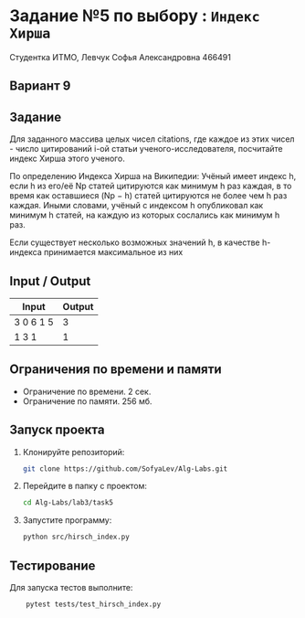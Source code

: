 # Задание №5 по выбору : `Индекс Хирша`

Студентка ИТМО,  Левчук Софья Александровна  466491

## Вариант 9

## Задание 
Для заданного массива целых чисел citations, где каждое из этих чисел - число цитирований i-ой статьи ученого-исследователя, посчитайте индекс Хирша этого ученого. 

По определению Индекса Хирша на Википедии: Учёный имеет индекс h, если h из его/её Np статей цитируются как минимум h раз каждая, в то время как оставшиеся (Np − h) статей цитируются не более чем h раз каждая. Иными словами, учёный с индексом h опубликовал как минимум h статей, на каждую из которых сослались как минимум h раз. 

Если существует несколько возможных значений h, в качестве h-индекса принимается максимальное из них

## Input / Output 

| Input     | Output |
|-----------|--------|
| 3 0 6 1 5 | 3      |
| 1 3 1     | 1      |

## Ограничения по времени и памяти

- Ограничение по времени. 2 сек.
- Ограничение по памяти. 256 мб.


## Запуск проекта
1. Клонируйте репозиторий:
   ```bash
   git clone https://github.com/SofyaLev/Alg-Labs.git
   ```
2. Перейдите в папку с проектом:
   ```bash
   cd Alg-Labs/lab3/task5
   ```
3. Запустите программу:
   ```bash
   python src/hirsch_index.py
   ```


## Тестирование
Для запуска тестов выполните:
```bash
    pytest tests/test_hirsch_index.py
```